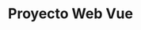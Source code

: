---
title: "Proyecto Web Vue"
description: "Aprende a crear un proyecto web basado en Vue + Typescript"
repository: "https://github.com/Coding-Latam/proyecto-web-vue"
---